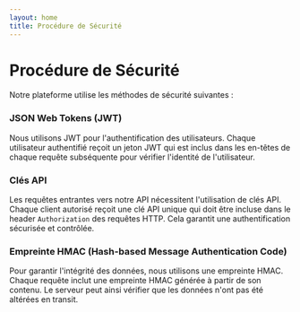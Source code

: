```yaml
---
layout: home
title: Procédure de Sécurité 
---
```


# Procédure de Sécurité

Notre plateforme utilise les méthodes de sécurité suivantes :

### JSON Web Tokens (JWT)

Nous utilisons JWT pour l'authentification des utilisateurs. Chaque utilisateur authentifié reçoit un jeton JWT qui est inclus dans les en-têtes de chaque requête subséquente pour vérifier l'identité de l'utilisateur.

### Clés API

Les requêtes entrantes vers notre API nécessitent l'utilisation de clés API. Chaque client autorisé reçoit une clé API unique qui doit être incluse dans le header `Authorization` des requêtes HTTP. Cela garantit une authentification sécurisée et contrôlée.

### Empreinte HMAC (Hash-based Message Authentication Code)

Pour garantir l'intégrité des données, nous utilisons une empreinte HMAC. Chaque requête inclut une empreinte HMAC générée à partir de son contenu. Le serveur peut ainsi vérifier que les données n'ont pas été altérées en transit.


